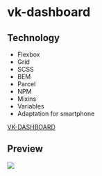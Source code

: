 # vk-dashboard

## Technology
- Flexbox
- Grid
- SCSS
- BEM
- Parcel
- NPM
- Mixins
- Variables
- Adaptation for smartphone

[VK-DASHBOARD](https://a-zhukovets.github.io/vk-dashboard/)

## Preview
<img src="preview.jpg">
